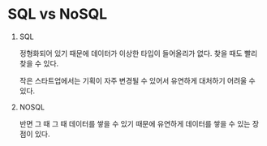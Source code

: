 # SQL vs NoSQL



1. SQL
   
   정형화되어 있기 때문에 데이터가 이상한 타입이 들어올리가 없다. 찾을 때도 빨리 찾을 수 있다. 
   
   작은 스타트업에서는 기획이 자주 변경될 수 있어서 유연하게 대처하기 어려울 수 있다.

2. NOSQL
   
   반면 그 때 그 때 데이터를 쌓을 수 있기 때문에 유연하게 데이터를 쌓을 수 있는 장점이 있다.
